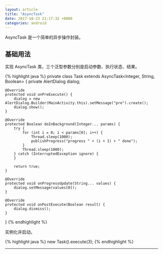 ```yaml
---
layout: article
title: "AsyncTask"
date: 2017-10-23 21:17:32 +0800
categories: android
---
```


AsyncTask 是一个简单的异步操作封装。

## 基础用法

实现 AsyncTask 类，三个泛型参数分别是启动参数、执行状态、结果。

{% highlight java %}
private class Task extends AsyncTask<Integer, String, Boolean> {
    private AlertDialog dialog;

    @Override
    protected void onPreExecute() {
        dialog = new AlertDialog.Builder(MainActivity.this).setMessage("pre").create();
        dialog.show();
    }

    @Override
    protected Boolean doInBackground(Integer... params) {
        try {
            for (int i = 0; i < params[0]; i++) {
                Thread.sleep(1000);
                publishProgress("progress " + (i + 1) + " done");
            }
            Thread.sleep(1000);
        } catch (InterruptedException ignore) {
        }

        return true;
    }

    @Override
    protected void onProgressUpdate(String... values) {
        dialog.setMessage(values[0]);
    }

    @Override
    protected void onPostExecute(Boolean result) {
        dialog.dismiss();
    }
}
{% endhighlight %}

实例化并启动。

{% highlight java %}
new Task().execute(3);
{% endhighlight %}

---
